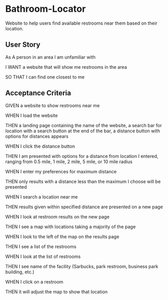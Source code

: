 # Bathroom-Locator
Website to help users find available restrooms near them based on their location.

## User Story

As A person in an area I am unfamiliar with

I WANT a website that will show me restrooms in the area

SO THAT I can find one closest to me

## Acceptance Criteria

GIVEN a website to show restrooms near me

WHEN I load the website

THEN a landing page containing the name of the website, a search bar for location with a search button at the end of the bar, a distance button with options for distances appears

WHEN I click the distance button

THEN I am presented with options for a distance from location I entered, ranging from 0.5 mile, 1 mile, 2 mile, 5 mile, or 10 mile radius

WHEN I enter my preferences for maximum distance

THEN only results with a distance less than the maximum I choose will be presented

WHEN I search a location near me

THEN results given within specified distance are presented on a new page

WHEN I look at restroom results on the new page

THEN I see a map with locations taking a majority of the page

WHEN I look to the left of the map on the results page

THEN I see a list of the restrooms

WHEN I look at the list of restrooms

THEN I see name of the facility (Sarbucks, park restroom, business park building, etc.)

WHEN I click on a restroom

THEN it will adjust the map to show that location
